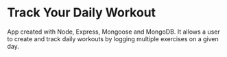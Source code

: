 # Track Your Daily Workout

App created with Node, Express, Mongoose and MongoDB. It allows a user to create and track daily workouts by logging multiple exercises on a given day.
